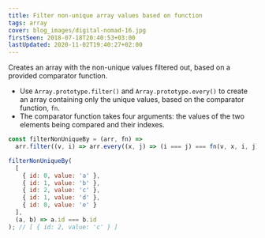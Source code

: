 ```yaml
---
title: Filter non-unique array values based on function
tags: array
cover: blog_images/digital-nomad-16.jpg
firstSeen: 2018-07-18T20:40:53+03:00
lastUpdated: 2020-11-02T19:40:27+02:00
---
```


Creates an array with the non-unique values filtered out, based on a provided comparator function.

- Use `Array.prototype.filter()` and `Array.prototype.every()` to create an array containing only the unique values, based on the comparator function, `fn`.
- The comparator function takes four arguments: the values of the two elements being compared and their indexes.

```js
const filterNonUniqueBy = (arr, fn) =>
  arr.filter((v, i) => arr.every((x, j) => (i === j) === fn(v, x, i, j)));
```

```js
filterNonUniqueBy(
  [
    { id: 0, value: 'a' },
    { id: 1, value: 'b' },
    { id: 2, value: 'c' },
    { id: 1, value: 'd' },
    { id: 0, value: 'e' }
  ],
  (a, b) => a.id === b.id
); // [ { id: 2, value: 'c' } ]
```
